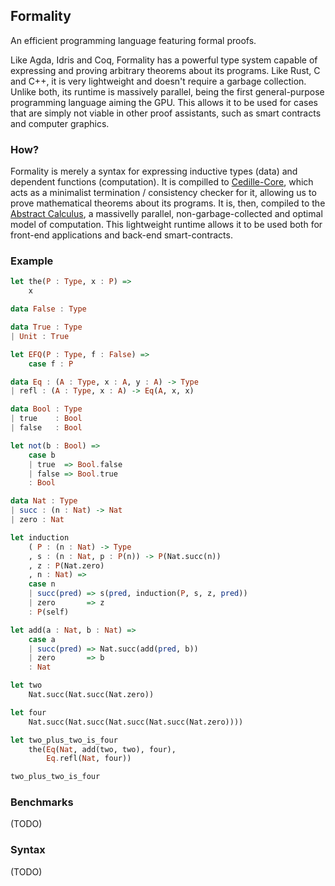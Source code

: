 ## Formality

An efficient programming language featuring formal proofs.

Like Agda, Idris and Coq, Formality has a powerful type system capable of expressing and proving arbitrary theorems about its programs. Like Rust, C and C++, it is very lightweight and doesn't require a garbage collection. Unlike both, its runtime is massively parallel, being the first general-purpose programming language aiming the GPU. This allows it to be used for cases that are simply not viable in other proof assistants, such as smart contracts and computer graphics.

### How?

Formality is merely a syntax for expressing inductive types (data) and dependent functions (computation). It is compilled to [Cedille-Core](https://github.com/maiavictor/cedille-core), which acts as a minimalist termination / consistency checker for it, allowing us to prove mathematical theorems about its programs. It is, then, compiled to the [Abstract Calculus](https://github.com/maiavictor/abstract-calculus), a massivelly parallel, non-garbage-collected and optimal model of computation. This lightweight runtime allows it to be used both for front-end applications and back-end smart-contracts. 

### Example

```haskell
let the(P : Type, x : P) =>
    x

data False : Type

data True : Type
| Unit : True

let EFQ(P : Type, f : False) =>
    case f : P

data Eq : (A : Type, x : A, y : A) -> Type
| refl : (A : Type, x : A) -> Eq(A, x, x)

data Bool : Type
| true    : Bool
| false   : Bool

let not(b : Bool) =>
    case b
    | true  => Bool.false
    | false => Bool.true
    : Bool

data Nat : Type
| succ : (n : Nat) -> Nat
| zero : Nat

let induction
    ( P : (n : Nat) -> Type
    , s : (n : Nat, p : P(n)) -> P(Nat.succ(n))
    , z : P(Nat.zero)
    , n : Nat) =>
    case n
    | succ(pred) => s(pred, induction(P, s, z, pred))
    | zero       => z
    : P(self)

let add(a : Nat, b : Nat) =>
    case a
    | succ(pred) => Nat.succ(add(pred, b))
    | zero       => b
    : Nat

let two
    Nat.succ(Nat.succ(Nat.zero))

let four
    Nat.succ(Nat.succ(Nat.succ(Nat.succ(Nat.zero))))

let two_plus_two_is_four
    the(Eq(Nat, add(two, two), four),
        Eq.refl(Nat, four))

two_plus_two_is_four
```

### Benchmarks

(TODO)

### Syntax

(TODO)

